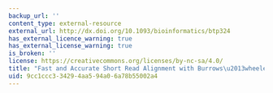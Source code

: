 ```yaml
---
backup_url: ''
content_type: external-resource
external_url: http://dx.doi.org/10.1093/bioinformatics/btp324
has_external_licence_warning: true
has_external_license_warning: true
is_broken: ''
license: https://creativecommons.org/licenses/by-nc-sa/4.0/
title: "Fast and Accurate Short Read Alignment with Burrows\u2013wheeler Transform"
uid: 9cc1ccc3-3429-4aa5-94a0-6a78b55002a4
---
```

